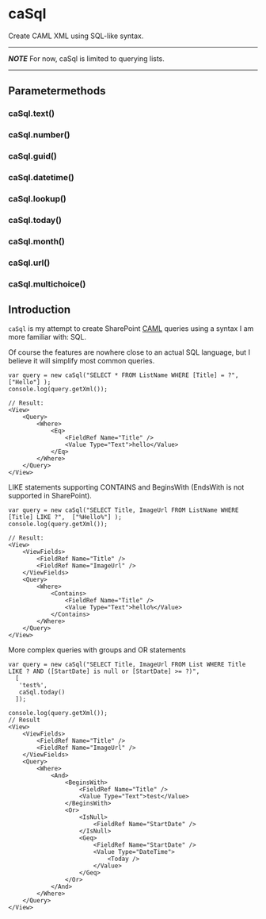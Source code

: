 # caSql

Create CAML XML using SQL-like syntax. 

-------

***NOTE*** For now, caSql is limited to querying lists.

------

## Parametermethods
### caSql.text()
### caSql.number()
### caSql.guid()
### caSql.datetime()
### caSql.lookup()
### caSql.today()
### caSql.month()
### caSql.url()
### caSql.multichoice()

## Introduction

`caSql` is my attempt to create SharePoint [CAML](https://msdn.microsoft.com/en-us/library/office/ms426449.aspx) queries using a syntax I am more familiar with: SQL.

Of course the features are nowhere close to an actual SQL language, but I believe it will simplify most common queries.

```
var query = new caSql("SELECT * FROM ListName WHERE [Title] = ?",  ["Hello"] );
console.log(query.getXml());

// Result:
<View>
    <Query>
        <Where>
            <Eq>
                <FieldRef Name="Title" />
                <Value Type="Text">hello</Value>
            </Eq>
        </Where>
    </Query>
</View> 
```

LIKE statements supporting CONTAINS and BeginsWith (EndsWith is not supported in SharePoint).

```
var query = new caSql("SELECT Title, ImageUrl FROM ListName WHERE [Title] LIKE ?",  ["%Hello%"] );
console.log(query.getXml());

// Result:
<View>
    <ViewFields>
        <FieldRef Name="Title" />
        <FieldRef Name="ImageUrl" />
    </ViewFields>
    <Query>
        <Where>
            <Contains>
                <FieldRef Name="Title" />
                <Value Type="Text">hello%</Value>
            </Contains>
        </Where>
    </Query>
</View> 
```

More complex queries with groups and OR statements

```
var query = new caSql("SELECT Title, ImageUrl FROM List WHERE Title LIKE ? AND ([StartDate] is null or [StartDate] >= ?)", 
  [
   'test%', 
   caSql.today()
  ]);

console.log(query.getXml());
// Result
<View>
    <ViewFields>
        <FieldRef Name="Title" />
        <FieldRef Name="ImageUrl" />
    </ViewFields>
    <Query>
        <Where>
            <And>
                <BeginsWith>
                    <FieldRef Name="Title" />
                    <Value Type="Text">test</Value>
                </BeginsWith>
                <Or>
                    <IsNull>
                        <FieldRef Name="StartDate" />
                    </IsNull>
                    <Geq>
                        <FieldRef Name="StartDate" />
                        <Value Type="DateTime">
                            <Today />
                        </Value>
                    </Geq>
                </Or>
            </And>
        </Where>
    </Query>
</View> 
```

